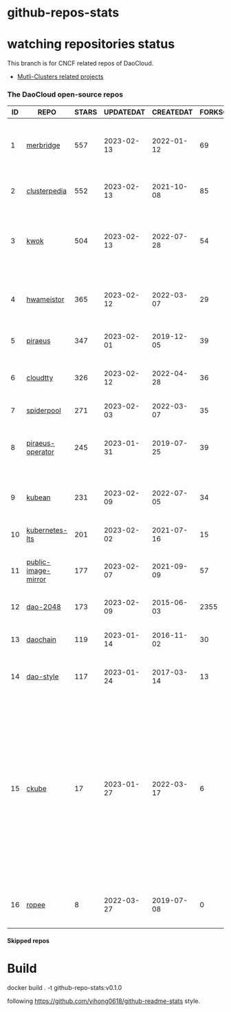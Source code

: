# github-repos-stats

# watching repositories status

This branch is for CNCF related repos of DaoCloud.
- [Mutli-Clusters related projects](https://github.com/pacoxu/github-repos-stats/tree/multi-clusters)


<!--START_SECTION:github_repos-->
### The DaoCloud open-source repos
| ID |                                   REPO                                   | STARS | UPDATEDAT  | CREATEDAT  | FORKSCOUNT |                                                                                                                     DESCRIPTIONS                                                                                                                     |
|----|--------------------------------------------------------------------------|-------|------------|------------|------------|------------------------------------------------------------------------------------------------------------------------------------------------------------------------------------------------------------------------------------------------------|
|  1 | [merbridge](https://github.com/merbridge/merbridge)                      |   557 | 2023-02-13 | 2022-01-12 |         69 | Use eBPF to speed up your Service Mesh like crossing an Einstein-Rosen Bridge.                                                                                                                                                                       |
|  2 | [clusterpedia](https://github.com/clusterpedia-io/clusterpedia)          |   552 | 2023-02-13 | 2021-10-08 |         85 | The Encyclopedia of Kubernetes clusters                                                                                                                                                                                                              |
|  3 | [kwok](https://github.com/kubernetes-sigs/kwok)                          |   504 | 2023-02-13 | 2022-07-28 |         54 | Kubernetes WithOut Kubelet -  Simulates thousands of Nodes and Clusters.                                                                                                                                                                             |
|  4 | [hwameistor](https://github.com/hwameistor/hwameistor)                   |   365 | 2023-02-12 | 2022-03-07 |         29 | Hwameistor is an HA local storage system for cloud-native stateful workloads.                                                                                                                                                                        |
|  5 | [piraeus](https://github.com/piraeusdatastore/piraeus)                   |   347 | 2023-02-01 | 2019-12-05 |         39 | High Available Datastore for Kubernetes                                                                                                                                                                                                              |
|  6 | [cloudtty](https://github.com/cloudtty/cloudtty)                         |   326 | 2023-02-12 | 2022-04-28 |         36 | A Friendly Kubernetes CloudShell (Web Terminal) !                                                                                                                                                                                                    |
|  7 | [spiderpool](https://github.com/spidernet-io/spiderpool)                 |   271 | 2023-02-03 | 2022-03-07 |         35 | kubernetes ipam                                                                                                                                                                                                                                      |
|  8 | [piraeus-operator](https://github.com/piraeusdatastore/piraeus-operator) |   245 | 2023-01-31 | 2019-07-25 |         39 | The Piraeus Operator manages LINSTOR clusters in Kubernetes.                                                                                                                                                                                         |
|  9 | [kubean](https://github.com/kubean-io/kubean)                            |   231 | 2023-02-09 | 2022-07-05 |         34 |  :seedling: Kubernetes lifecycle management operator based on kubespray.                                                                                                                                                                             |
| 10 | [kubernetes-lts](https://github.com/klts-io/kubernetes-lts)              |   201 | 2023-02-02 | 2021-07-16 |         15 | Kubernetes LTS(long term support)                                                                                                                                                                                                                    |
| 11 | [public-image-mirror](https://github.com/DaoCloud/public-image-mirror)   |   177 | 2023-02-07 | 2021-09-09 |         57 | 很多镜像都在国外。比如 gcr 。国内下载很慢，需要加速。                                                                                                                                                                                                |
| 12 | [dao-2048](https://github.com/DaoCloud/dao-2048)                         |   173 | 2023-02-09 | 2015-06-03 |       2355 | 2048 is a number puzzle game.                                                                                                                                                                                                                        |
| 13 | [daochain](https://github.com/DaoCloud/daochain)                         |   119 | 2023-01-14 | 2016-11-02 |         30 | Docker image verification system based on Ethereum                                                                                                                                                                                                   |
| 14 | [dao-style](https://github.com/DaoCloud/dao-style)                       |   117 | 2023-01-24 | 2017-03-14 |         13 | 🎉 A high quality component library built on Vue.js 2.0                                                                                                                                                                                              |
| 15 | [ckube](https://github.com/DaoCloud/ckube)                               |    17 | 2023-01-27 | 2022-03-17 |          6 | Kubernetes APIServer 高性能代理组件，代理 APIServer 的 List 请求，其它类型的请求会直接反向代理到原生 APIServer。 CKube 还额外支持了分页、搜索和索引等功能。 并且，CKube 100% 兼容原生 kubectl 和 kube client sdk，只需要简单的配置即可实现全局替换。 |
| 16 | [ropee](https://github.com/DaoCloud/ropee)                               |     8 | 2022-03-27 | 2019-07-08 |          0 | A scalable prometheus remote storage adapter for splunk.                                                                                                                                                                                             |



#### Skipped repos
<!--END_SECTION:github_repos-->

# Build

docker build . -t github-repo-stats:v0.1.0

following https://github.com/yihong0618/github-readme-stats style.

